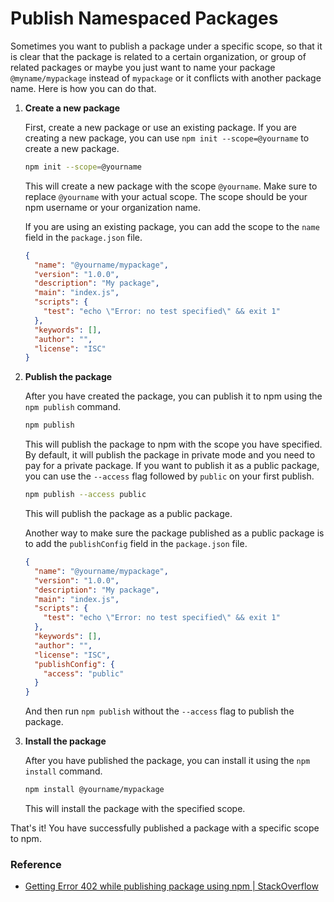 # Publish Namespaced Packages

Sometimes you want to publish a package under a specific scope, so that it is clear that the package is related to a certain organization, or group of related packages or maybe you just want to name your package `@myname/mypackage` instead of `mypackage` or it conflicts with another package name. Here is how you can do that.

1.  **Create a new package**

    First, create a new package or use an existing package. If you are creating a new package, you can use `npm init --scope=@yourname` to create a new package.

    ```sh
    npm init --scope=@yourname
    ```

    This will create a new package with the scope `@yourname`. Make sure to replace `@yourname` with your actual scope. The scope should be your npm username or your organization name.

    If you are using an existing package, you can add the scope to the `name` field in the `package.json` file.

    ```json
    {
      "name": "@yourname/mypackage",
      "version": "1.0.0",
      "description": "My package",
      "main": "index.js",
      "scripts": {
        "test": "echo \"Error: no test specified\" && exit 1"
      },
      "keywords": [],
      "author": "",
      "license": "ISC"
    }
    ```

2.  **Publish the package**

    After you have created the package, you can publish it to npm using the `npm publish` command.

    ```sh
    npm publish
    ```

    This will publish the package to npm with the scope you have specified. By default, it will publish the package in private mode and you need to pay for a private package. If you want to publish it as a public package, you can use the `--access` flag followed by `public` on your first publish.

    ```sh
    npm publish --access public
    ```

    This will publish the package as a public package.

    Another way to make sure the package published as a public package is to add the `publishConfig` field in the `package.json` file.

    ```json
    {
      "name": "@yourname/mypackage",
      "version": "1.0.0",
      "description": "My package",
      "main": "index.js",
      "scripts": {
        "test": "echo \"Error: no test specified\" && exit 1"
      },
      "keywords": [],
      "author": "",
      "license": "ISC",
      "publishConfig": {
        "access": "public"
      }
    }
    ```

    And then run `npm publish` without the `--access` flag to publish the package.

3.  **Install the package**

    After you have published the package, you can install it using the `npm install` command.

    ```sh
    npm install @yourname/mypackage
    ```

    This will install the package with the specified scope.

That's it! You have successfully published a package with a specific scope to npm.

### Reference

- [Getting Error 402 while publishing package using npm | StackOverflow](https://stackoverflow.com/questions/41981686/getting-error-402-while-publishing-package-using-npm)
